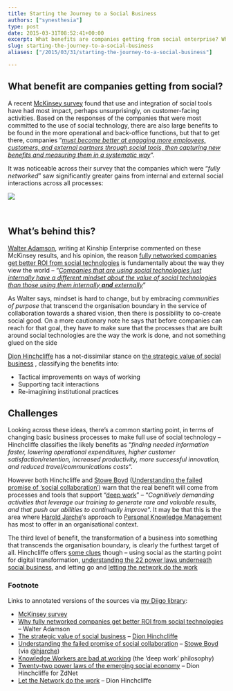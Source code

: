 ```yaml
---
title: Starting the Journey to a Social Business
authors: ["synesthesia"]
type: post
date: 2015-03-31T08:52:41+00:00
excerpt: What benefits are companies getting from social enterprise? What lies behind this? What are the key challenges?
slug: starting-the-journey-to-a-social-business 
aliases: ["/2015/03/31/starting-the-journey-to-a-social-business"]

---
```

## What benefit are companies getting from social?

A recent [McKinsey survey][1] found that use and integration of social tools have had most impact, perhaps unsurprisingly, on customer-facing activities. Based on the responses of the companies that were most committed to the use of social technology, there are also large benefits to be found in the more operational and back-office functions, but that to get there, companies &#8220;[_must become better at engaging more employees, customers, and external partners through social tools, then capturing new benefits and measuring them in a systematic way_][1]&#8220;.

It was noticeable across their survey that the companies which were &#8220;_fully networked_&#8221; saw significantly greater gains from internal and external social interactions across all processes:
  
[![][2]][1]
  
&nbsp;

## What&#8217;s behind this?

[Walter Adamson][3], writing at Kinship Enterprise commented on these McKinsey results, and his opinion, the reason [fully networked companies get better ROI from social technologies][4] is fundamentally about the way they view the world – &#8220;[_Companies that are using social technologies just internally have a different mindset about the value of social technologies than those using them internally **and** externally_][4]&#8221;

As Walter says, mindset is hard to change, but by embracing _communities of purpose_ that transcend the organisation boundary in the service of collaboration towards a shared vision, then there is possibility to co-create social good. On a more cautionary note he says that before companies can reach for that goal, they have to make sure that the processes that are built around social technologies are the way the work is done, and not something glued on the side

[Dion Hinchcliffe][5] has a not-dissimilar stance on [the strategic value of social business][6] , classifying the benefits into:

  * Tactical improvements on ways of working
  * Supporting tacit interactions
  * Re-imagining institutional practices

## Challenges

Looking across these ideas, there&#8217;s a common starting point, in terms of changing basic business processes to make full use of social technology – Hinchcliffe classifies the likely benefits as &#8220;_finding needed information faster, lowering operational expenditures, higher customer satisfaction/retention, increased productivity, more successful innovation, and reduced travel/communications costs_&#8220;.

However both Hinchcliffe and [Stowe Boyd][7] ([Understanding the failed promise of &#8216;social collaboration&#8217;][8]) warn that the real benefit will come from processes and tools that support &#8220;[deep work][9]&#8221; – &#8220;_Cognitively demanding activities that leverage our training to generate rare and valuable results, and that push our abilities to continually improve_&#8220;. It may be that this is the area where [Harold Jarche][10]&#8216;s approach to [Personal Knowledge Management][11] has most to offer in an organisational context.

The third level of benefit, the transformation of a business into something that transcends the organisation boundary, is clearly the furthest target of all. Hinchcliffe offers [some clues][6] though – using social as the starting point for digital transformation, [understanding the 22 power laws underneath social business][12], and letting go and [letting the network do the work][13]

### Footnote

Links to annotated versions of the sources via [my Diigo library][14]:

  * [McKinsey survey][15]
  * [Why fully networked companies get better ROI from social technologies][16] – Walter Adamson
  * [The strategic value of social business][17] – [Dion Hinchcliffe][5]
  * [Understanding the failed promise of social collaboration][18] – [Stowe Boyd][7] (via [@hjarche][10])
  * [Knowledge Workers are bad at working][19] (the &#8216;deep work&#8217; philosophy)
  * [Twenty-two power laws of the emerging social economy][20] – Dion Hinchcliffe for ZdNet
  * [Let the Network do the work][21] – Dion Hinchcliffe

 [1]: https://www.mckinsey.com/Insights/High_Tech_Telecoms_Internet/Transforming_the_business_through_social_tools
 [2]: https://www.mckinsey.com/Insights/High_Tech_Telecoms_Internet/'/~/media/McKinsey/dotcom/Insights/High%20Tech%20Internet/Transforming%20the%20business%20through%20social%20tools/SVGWeb20srvyex2.ashx
 [3]: https://plus.google.com/+WalterAdamson?prsrc=5
 [4]: https://www.kinshipenterprise.com/_blog/Blog/post/how-fully-networked-companies-get-better-roi-from-social-technologies
 [5]: https://dionhinchcliffe.com/
 [6]: https://dionhinchcliffe.com/2015/02/05/the-strategic-value-of-social-business-what-weve-learned/
 [7]: https://twitter.com/stoweboyd
 [8]: https://research.gigaom.com/2015/02/understanding-the-failed-promise-of-social-collaboration/
 [9]: https://calnewport.com/blog/2012/11/21/knowledge-workers-are-bad-at-working-and-heres-what-to-do-about-it/
 [10]: https://twitter.com/hjarche
 [11]: https://jarche.com/category/pkm/
 [12]: https://www.zdnet.com/article/twenty-two-power-laws-of-the-emerging-social-economy/
 [13]: https://dionhinchcliffe.com/2014/08/04/let-the-network-do-the-work/
 [14]: https://www.diigo.com/user/synesthesia
 [15]: https://diigo.com/07h9dc
 [16]: https://diigo.com/07h9f1
 [17]: https://diigo.com/07h9h4
 [18]: https://diigo.com/07h9i9
 [19]: https://diigo.com/07h9iy
 [20]: https://diigo.com/07h9k9
 [21]: https://diigo.com/07h9kl